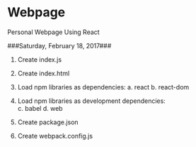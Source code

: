 # Webpage
Personal Webpage Using React

###Saturday, February 18, 2017###


1.  Create index.js

2.  Create index.html
3.  Load npm libraries as dependencies:
    a.  react
    b.  react-dom
4.  Load npm libraries as development dependencies:    
    c.  babel
    d.  web
5.  Create package.json
6.  Create webpack.config.js